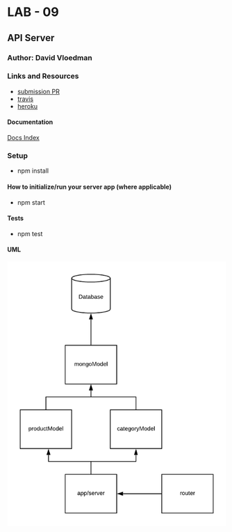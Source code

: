 # LAB - 09

## API Server

### Author: David Vloedman

### Links and Resources

* [submission PR](https://github.com/david-vloedman-401-advanced-javascript/401-lab-09/pull/1)
* [travis](https://www.travis-ci.com/david-vloedman-401-advanced-javascript/401-lab-09)
* [heroku](https://lab10-api.herokuapp.com/)

#### Documentation

[Docs Index](./docs/index.html)


### Setup

* npm install

#### How to initialize/run your server app (where applicable)

* npm start
  
#### Tests

* npm test

#### UML

![](./assets/lab-08.png)
